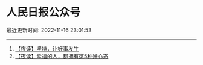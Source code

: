 # 人民日报公众号

最近更新时间: 2022-11-16 23:01:53

--- 
1. [【夜读】坚持，让好事发生](https://mp.weixin.qq.com/s/A4LMI7v98YRkE8Vn5-Sstg) 
2. [【夜读】幸福的人，都拥有这5种好心态](https://mp.weixin.qq.com/s/G2Rp6iGEniODyN-OBtsSQg) 
